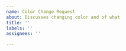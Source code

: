 ```yaml
---
name: Color Change Request
about: Discusses changing color and of what
title: ''
labels: ''
assignees: ''

---
```



